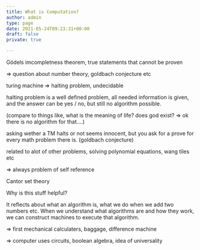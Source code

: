 ```yaml
---
title: What is Computation?
author: admin
type: page
date: 2021-05-24T09:23:31+00:00
draft: false
private: true

---
```

Gödels imcompletness theorem, true statements that cannot be proven

=> question about number theory, goldbach conjecture etc

turing machine => halting problem, undecidable

halting problem is a well defined problem, all needed information is given, and the answer can be yes / no, but still no algorithm possible.

(compare to things like, what is the meaning of life? does god exist? => ok there is no algorithm for that&#8230;.)

asking wether a TM halts or not seems innocent, but you ask for a prove for every math problem there is. (goldbach conjecture) 

related to alot of other problems, solving polynomial equations, wang tiles etc

=> always problem of self reference

Cantor set theory

Why is this stuff helpful?

It reflects about what an algorithm is, what we do when we add two numbers etc. When we understand what algorithms are and how they work, we can construct machines to execute that algorithm. 

=> first mechanical calculaters, baggage, difference machine

=> computer uses circuits, boolean algebra, idea of universality